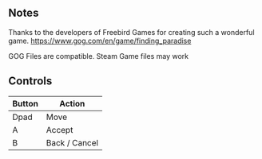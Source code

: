 ## Notes

Thanks to the developers of Freebird Games for creating such a wonderful game.
https://www.gog.com/en/game/finding_paradise

GOG Files are compatible.
Steam Game files may work

## Controls

| Button | Action |
|--|--|
| Dpad | Move |
| A | Accept |
| B | Back / Cancel |